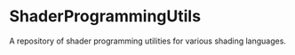 ShaderProgrammingUtils
======================

A repository of shader programming utilities for various shading languages.